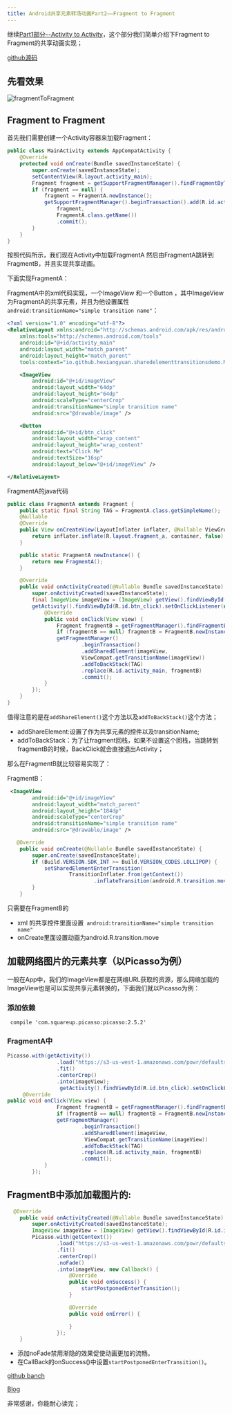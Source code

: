 ```yaml
---
title: Android共享元素转场动画Part2——Fragment to Fragment
---
```

继续[Part1部分--Activity to Activity](https://hexiangyuan.github.io/2017/03/02/%E5%85%B1%E4%BA%AB%E5%85%83%E7%B4%A0%E8%BD%AC%E5%9C%BA%E5%8A%A8%E7%94%BBPart1--ActivityToActivity/)，这个部分我们简单介绍下Fragment to Fragment的共享动画实现；

[github源码](https://github.com/hexiangyuan/SharedElementTransitionDemo/tree/fragmentToFragment)

## 先看效果
![fragmentToFragment](http://om6hh53na.bkt.clouddn.com/fragmentTransition.gif)

## Fragment to Fragment

首先我们需要创建一个Activity容器来加载Fragment：
```java
public class MainActivity extends AppCompatActivity {
    @Override
    protected void onCreate(Bundle savedInstanceState) {
        super.onCreate(savedInstanceState);
        setContentView(R.layout.activity_main);
        Fragment fragment = getSupportFragmentManager().findFragmentByTag(FragmentA.class.getName());
        if (fragment == null) {
            fragment = FragmentA.newInstance();
            getSupportFragmentManager().beginTransaction().add(R.id.activity_main,
                fragment,
                FragmentA.class.getName())
                .commit();
        }
    }
}
```

按照代码所示，我们现在Activity中加载FragmentA 然后由FragmentA跳转到FragmentB，并且实现共享动画。

下面实现FragmentA：

FragmentA中的xml代码实现，一个ImageView 和一个Button ，其中ImageView为FragmentA的共享元素，并且为他设置属性` android:transitionName="simple transition name"`：

```xml
<?xml version="1.0" encoding="utf-8"?>
<RelativeLayout xmlns:android="http://schemas.android.com/apk/res/android"
    xmlns:tools="http://schemas.android.com/tools"
    android:id="@+id/activity_main"
    android:layout_width="match_parent"
    android:layout_height="match_parent"
    tools:context="io.github.hexiangyuan.sharedelementtransitionsdemo.MainActivity">

    <ImageView
        android:id="@+id/imageView"
        android:layout_width="64dp"
        android:layout_height="64dp"
        android:scaleType="centerCrop"
        android:transitionName="simple transition name"
        android:src="@drawable/image" />

    <Button
        android:id="@+id/btn_click"
        android:layout_width="wrap_content"
        android:layout_height="wrap_content"
        android:text="Click Me"
        android:textSize="16sp"
        android:layout_below="@+id/imageView" />

</RelativeLayout>
```
FragmentA的java代码

```java
public class FragmentA extends Fragment {
    public static final String TAG = FragmentA.class.getSimpleName();
    @Nullable
    @Override
    public View onCreateView(LayoutInflater inflater, @Nullable ViewGroup container, @Nullable Bundle savedInstanceState) {
        return inflater.inflate(R.layout.fragment_a, container, false);
    }

    public static FragmentA newInstance() {
        return new FragmentA();
    }

    @Override
    public void onActivityCreated(@Nullable Bundle savedInstanceState) {
        super.onActivityCreated(savedInstanceState);
        final ImageView imageView = (ImageView) getView().findViewById(R.id.imageView);
        getActivity().findViewById(R.id.btn_click).setOnClickListener(new View.OnClickListener() {
            @Override
            public void onClick(View view) {
                Fragment fragmentB = getFragmentManager().findFragmentByTag(TAG);
                if (fragmentB == null) fragmentB = FragmentB.newInstance();
                getFragmentManager()
                        .beginTransaction()
                        .addSharedElement(imageView,
                        ViewCompat.getTransitionName(imageView))
                        .addToBackStack(TAG)
                        .replace(R.id.activity_main, fragmentB)
                        .commit();
            }
        });
    }
}
```
值得注意的是在`addShareElement()`这个方法以及`addToBackStack()`这个方法；

*   addShareElement:设置了作为共享元素的控件以及transitionName;
*   addToBackStack：为了让fragment回栈，如果不设置这个回栈，当跳转到fragmentB的时候，BackClick就会直接退出Activity；

那么在FragmentB就比较容易实现了：

FragmentB：
```xml
 <ImageView
        android:id="@+id/imageView"
        android:layout_width="match_parent"
        android:layout_height="184dp"
        android:scaleType="centerCrop"
        android:transitionName="simple transition name"
        android:src="@drawable/image" />
```

```java
   @Override
    public void onCreate(@Nullable Bundle savedInstanceState) {
        super.onCreate(savedInstanceState);
        if (Build.VERSION.SDK_INT >= Build.VERSION_CODES.LOLLIPOP) {
            setSharedElementEnterTransition(
                    TransitionInflater.from(getContext())
                            .inflateTransition(android.R.transition.move));
        }
    }
```
只需要在FragmentB的
  
*   xml 的共享控件里面设置` android:transitionName="simple transition name"`
*   onCreate里面设置动画为android.R.transition.move

## 加载网络图片的元素共享（以Picasso为例）

一般在App中，我们的ImageView都是在网络URL获取的资源，那么网络加载的ImageView也是可以实现共享元素转换的，下面我们就以Picasso为例：

### 添加依赖
```
 compile 'com.squareup.picasso:picasso:2.5.2'
```

### FragmentA中
```java
Picasso.with(getActivity())
                .load("https://s3-us-west-1.amazonaws.com/powr/defaults/image-slider2.jpg")
                .fit()
                .centerCrop()
                .into(imageView);
                 getActivity().findViewById(R.id.btn_click).setOnClickListener(new View.OnClickListener() {
     @Override
public void onClick(View view) {
                Fragment fragmentB = getFragmentManager().findFragmentByTag(TAG);
                if (fragmentB == null) fragmentB = FragmentB.newInstance();
                getFragmentManager()
                        .beginTransaction()
                        .addSharedElement(imageView,
                         ViewCompat.getTransitionName(imageView))
                        .addToBackStack(TAG)
                        .replace(R.id.activity_main, fragmentB)
                        .commit();
            }
        });
```

## FragmentB中添加加载图片的:
```java
  @Override
    public void onActivityCreated(@Nullable Bundle savedInstanceState) {
        super.onActivityCreated(savedInstanceState);
        ImageView imageView = (ImageView) getView().findViewById(R.id.imageView);
        Picasso.with(getContext())
                .load("https://s3-us-west-1.amazonaws.com/powr/defaults/image-slider2.jpg")
                .fit()
                .centerCrop()
                .noFade()
                .into(imageView, new Callback() {
                    @Override
                    public void onSuccess() {
                        startPostponedEnterTransition();
                    }

                    @Override
                    public void onError() {

                    }
                });
    }
```

*   添加noFade禁用渐隐的效果促使动画更加的流畅。
*   在CallBack的onSuccess()中设置`startPostponedEnterTransition()`。

[github banch ](https://github.com/hexiangyuan/SharedElementTransitionDemo/tree/picassoFragment)

[Blog](https://sheepyang.cn)

非常感谢，你能耐心读完；
